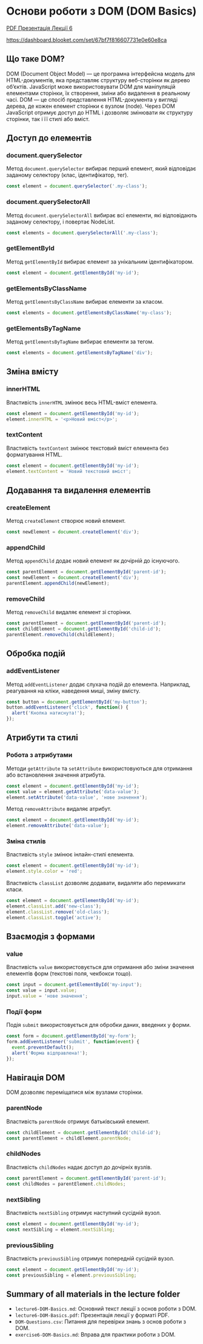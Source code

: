 # Основи роботи з DOM (DOM Basics)

[PDF Презентація Лекції 6](./lecture6-DOM-Basics.pdf)

https://dashboard.blooket.com/set/67bf7f816607731e0e60e8ca

## Що таке DOM?

DOM (Document Object Model) — це програмна інтерфейсна модель для HTML-документів, яка представляє структуру веб-сторінки як дерево об’єктів. JavaScript може використовувати DOM для маніпуляцій елементами сторінки, їх створення, зміни або видалення в реальному часі. DOM — це спосіб представлення HTML-документа у вигляді дерева, де кожен елемент сторінки є вузлом (node). Через DOM JavaScript отримує доступ до HTML і дозволяє змінювати як структуру сторінки, так і її стилі або вміст.

## Доступ до елементів

### document.querySelector

Метод `document.querySelector` вибирає перший елемент, який відповідає заданому селектору (клас, ідентифікатор, тег).

```javascript
const element = document.querySelector('.my-class');
```

### document.querySelectorAll

Метод `document.querySelectorAll` вибирає всі елементи, які відповідають заданому селектору, і повертає NodeList.

```javascript
const elements = document.querySelectorAll('.my-class');
```

### getElementById

Метод `getElementById` вибирає елемент за унікальним ідентифікатором.

```javascript
const element = document.getElementById('my-id');
```

### getElementsByClassName

Метод `getElementsByClassName` вибирає елементи за класом.

```javascript
const elements = document.getElementsByClassName('my-class');
```

### getElementsByTagName

Метод `getElementsByTagName` вибирає елементи за тегом.

```javascript
const elements = document.getElementsByTagName('div');
```

## Зміна вмісту

### innerHTML

Властивість `innerHTML` змінює весь HTML-вміст елемента.

```javascript
const element = document.getElementById('my-id');
element.innerHTML = '<p>Новий вміст</p>';
```

### textContent

Властивість `textContent` змінює текстовий вміст елемента без форматування HTML.

```javascript
const element = document.getElementById('my-id');
element.textContent = 'Новий текстовий вміст';
```

## Додавання та видалення елементів

### createElement

Метод `createElement` створює новий елемент.

```javascript
const newElement = document.createElement('div');
```

### appendChild

Метод `appendChild` додає новий елемент як дочірній до існуючого.

```javascript
const parentElement = document.getElementById('parent-id');
const newElement = document.createElement('div');
parentElement.appendChild(newElement);
```

### removeChild

Метод `removeChild` видаляє елемент зі сторінки.

```javascript
const parentElement = document.getElementById('parent-id');
const childElement = document.getElementById('child-id');
parentElement.removeChild(childElement);
```

## Обробка подій

### addEventListener

Метод `addEventListener` додає слухача подій до елемента. Наприклад, реагування на кліки, наведення миші, зміну вмісту.

```javascript
const button = document.getElementById('my-button');
button.addEventListener('click', function() {
  alert('Кнопка натиснута!');
});
```

## Атрибути та стилі

### Робота з атрибутами

Методи `getAttribute` та `setAttribute` використовуються для отримання або встановлення значення атрибута.

```javascript
const element = document.getElementById('my-id');
const value = element.getAttribute('data-value');
element.setAttribute('data-value', 'нове значення');
```

Метод `removeAttribute` видаляє атрибут.

```javascript
const element = document.getElementById('my-id');
element.removeAttribute('data-value');
```

### Зміна стилів

Властивість `style` змінює інлайн-стилі елемента.

```javascript
const element = document.getElementById('my-id');
element.style.color = 'red';
```

Властивість `classList` дозволяє додавати, видаляти або перемикати класи.

```javascript
const element = document.getElementById('my-id');
element.classList.add('new-class');
element.classList.remove('old-class');
element.classList.toggle('active');
```

## Взаємодія з формами

### value

Властивість `value` використовується для отримання або зміни значення елементів форм (текстові поля, чекбокси тощо).

```javascript
const input = document.getElementById('my-input');
const value = input.value;
input.value = 'нове значення';
```

### Події форм

Подія `submit` використовується для обробки даних, введених у форми.

```javascript
const form = document.getElementById('my-form');
form.addEventListener('submit', function(event) {
  event.preventDefault();
  alert('Форма відправлена!');
});
```

## Навігація DOM

DOM дозволяє переміщатися між вузлами сторінки.

### parentNode

Властивість `parentNode` отримує батьківський елемент.

```javascript
const childElement = document.getElementById('child-id');
const parentElement = childElement.parentNode;
```

### childNodes

Властивість `childNodes` надає доступ до дочірніх вузлів.

```javascript
const parentElement = document.getElementById('parent-id');
const childNodes = parentElement.childNodes;
```

### nextSibling

Властивість `nextSibling` отримує наступний сусідній вузол.

```javascript
const element = document.getElementById('my-id');
const nextSibling = element.nextSibling;
```

### previousSibling

Властивість `previousSibling` отримує попередній сусідній вузол.

```javascript
const element = document.getElementById('my-id');
const previousSibling = element.previousSibling;
```

## Summary of all materials in the lecture folder

- `lecture6-DOM-Basics.md`: Основний текст лекції з основ роботи з DOM.
- `lecture6-DOM-Basics.pdf`: Презентація лекції у форматі PDF.
- `DOM-Questions.csv`: Питання для перевірки знань з основ роботи з DOM.
- `exercise6-DOM-Basics.md`: Вправа для практики роботи з DOM.
